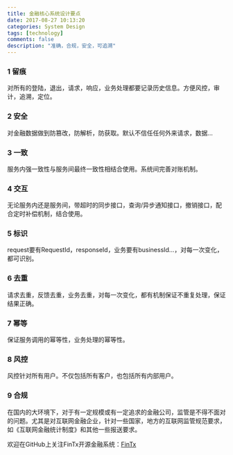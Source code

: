 ```yaml
---
title: 金融核心系统设计要点
date: 2017-08-27 10:13:20
categories: System Design
tags: [technology]
comments: false
description: "准确，合规，安全，可追溯"
---
```

### 1 留痕
对所有的登陆，退出，请求，响应，业务处理都要记录历史信息。方便风控，审计，追溯，定位。

### 2 安全
对金融数据做到防篡改，防解析，防获取。默认不信任任何外来请求，数据...

### 3 一致
服务内强一致性与服务间最终一致性相结合使用。系统间完善对账机制。

### 4 交互
无论服务内还是服务间，带超时的同步接口，查询/异步通知接口，撤销接口，配合定时补偿机制，结合使用。

### 5 标识
request要有RequestId，responseId，业务要有businessId...，对每一次变化，都可识别。

### 6 去重
请求去重，反馈去重，业务去重，对每一次变化，都有机制保证不重复处理，保证结果正确。

### 7 幂等
保证服务调用的幂等性，业务处理的幂等性。

### 8 风控
风控针对所有用户。不仅包括所有客户，也包括所有内部用户。

### 9 合规
在国内的大环境下，对于有一定规模或有一定追求的金融公司，监管是不得不面对的问题。尤其是对互联网金融企业，针对一些国家，地方的互联网监管规范要求，如《互联网金融统计制度》和其他一些报送要求。

欢迎在GitHub上关注FinTx开源金融系统：[FinTx](https://github.com/fintx)
